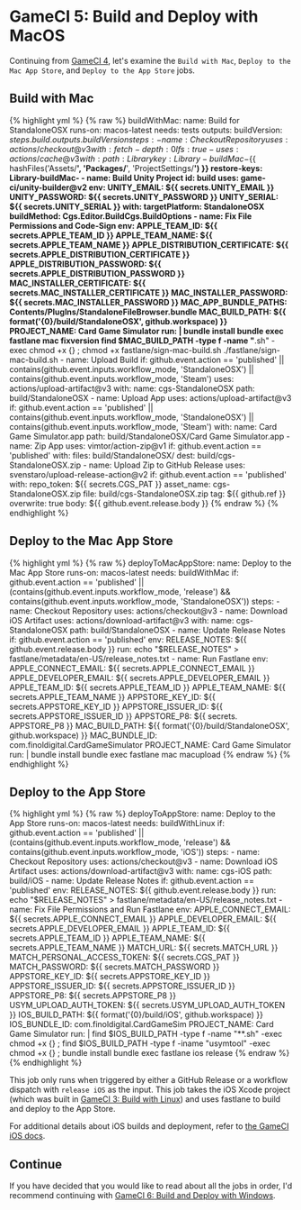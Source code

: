 # GameCI 5: Build and Deploy with MacOS

Continuing from [GameCI 4](gameci-4_linuxdeploy.html), let's examine the `Build with Mac`, `Deploy to the Mac App Store`, and `Deploy to the App Store` jobs.

## Build with Mac

{% highlight yml %}
{% raw %}
  buildWithMac:
    name: Build for StandaloneOSX
    runs-on: macos-latest
    needs: tests
    outputs:
      buildVersion: ${{ steps.build.outputs.buildVersion }}
    steps:
      - name: Checkout Repository
        uses: actions/checkout@v3
        with:
          fetch-depth: 0
          lfs: true
      - uses: actions/cache@v3
        with:
          path: Library
          key: Library-buildMac-${{ hashFiles('Assets/**', 'Packages/**', 'ProjectSettings/**') }}
          restore-keys: Library-buildMac-
      - name: Build Unity Project
        id: build
        uses: game-ci/unity-builder@v2
        env:
          UNITY_EMAIL: ${{ secrets.UNITY_EMAIL }}
          UNITY_PASSWORD: ${{ secrets.UNITY_PASSWORD }}
          UNITY_SERIAL: ${{ secrets.UNITY_SERIAL }}
        with:
          targetPlatform: StandaloneOSX
          buildMethod: Cgs.Editor.BuildCgs.BuildOptions
      - name: Fix File Permissions and Code-Sign
        env:
          APPLE_TEAM_ID: ${{ secrets.APPLE_TEAM_ID }}
          APPLE_TEAM_NAME: ${{ secrets.APPLE_TEAM_NAME }}
          APPLE_DISTRIBUTION_CERTIFICATE: ${{ secrets.APPLE_DISTRIBUTION_CERTIFICATE }}
          APPLE_DISTRIBUTION_PASSWORD: ${{ secrets.APPLE_DISTRIBUTION_PASSWORD }}
          MAC_INSTALLER_CERTIFICATE: ${{ secrets.MAC_INSTALLER_CERTIFICATE }}
          MAC_INSTALLER_PASSWORD: ${{ secrets.MAC_INSTALLER_PASSWORD }}
          MAC_APP_BUNDLE_PATHS: Contents/PlugIns/StandaloneFileBrowser.bundle
          MAC_BUILD_PATH: ${{ format('{0}/build/StandaloneOSX', github.workspace) }}
          PROJECT_NAME: Card Game Simulator
        run: |
          bundle install
          bundle exec fastlane mac fixversion
          find $MAC_BUILD_PATH -type f -name "**.sh" -exec chmod +x {} \;
          chmod +x fastlane/sign-mac-build.sh
          ./fastlane/sign-mac-build.sh
      - name: Upload Build
        if: github.event.action == 'published' || contains(github.event.inputs.workflow_mode, 'StandaloneOSX') || contains(github.event.inputs.workflow_mode, 'Steam')
        uses: actions/upload-artifact@v3
        with:
          name: cgs-StandaloneOSX
          path: build/StandaloneOSX
      - name: Upload App
        uses: actions/upload-artifact@v3
        if: github.event.action == 'published' || contains(github.event.inputs.workflow_mode, 'StandaloneOSX') || contains(github.event.inputs.workflow_mode, 'Steam')
        with:
          name: Card Game Simulator.app
          path: build/StandaloneOSX/Card Game Simulator.app
      - name: Zip App
        uses: vimtor/action-zip@v1
        if: github.event.action == 'published'
        with:
          files: build/StandaloneOSX/
          dest: build/cgs-StandaloneOSX.zip
      - name: Upload Zip to GitHub Release
        uses: svenstaro/upload-release-action@v2
        if: github.event.action == 'published'
        with:
          repo_token: ${{ secrets.CGS_PAT }}
          asset_name: cgs-StandaloneOSX.zip
          file: build/cgs-StandaloneOSX.zip
          tag: ${{ github.ref }}
          overwrite: true
          body: ${{ github.event.release.body }}
{% endraw %}
{% endhighlight %}

## Deploy to the Mac App Store

{% highlight yml %}
{% raw %}
  deployToMacAppStore:
    name: Deploy to the Mac App Store
    runs-on: macos-latest
    needs: buildWithMac
    if: github.event.action == 'published' || (contains(github.event.inputs.workflow_mode, 'release') && contains(github.event.inputs.workflow_mode, 'StandaloneOSX'))
    steps:
      - name: Checkout Repository
        uses: actions/checkout@v3
      - name: Download iOS Artifact
        uses: actions/download-artifact@v3
        with:
          name: cgs-StandaloneOSX
          path: build/StandaloneOSX
      - name: Update Release Notes
        if: github.event.action == 'published'
        env:
          RELEASE_NOTES: ${{ github.event.release.body }}
        run: echo "$RELEASE_NOTES" > fastlane/metadata/en-US/release_notes.txt
      - name: Run Fastlane
        env:
          APPLE_CONNECT_EMAIL: ${{ secrets.APPLE_CONNECT_EMAIL }}
          APPLE_DEVELOPER_EMAIL: ${{ secrets.APPLE_DEVELOPER_EMAIL }}
          APPLE_TEAM_ID: ${{ secrets.APPLE_TEAM_ID }}
          APPLE_TEAM_NAME: ${{ secrets.APPLE_TEAM_NAME }}
          APPSTORE_KEY_ID: ${{ secrets.APPSTORE_KEY_ID }}
          APPSTORE_ISSUER_ID: ${{ secrets.APPSTORE_ISSUER_ID }}
          APPSTORE_P8: ${{ secrets. APPSTORE_P8 }}
          MAC_BUILD_PATH: ${{ format('{0}/build/StandaloneOSX', github.workspace) }}
          MAC_BUNDLE_ID: com.finoldigital.CardGameSimulator
          PROJECT_NAME: Card Game Simulator
        run: |
          bundle install
          bundle exec fastlane mac macupload
{% endraw %}
{% endhighlight %}

## Deploy to the App Store

{% highlight yml %}
{% raw %}
  deployToAppStore:
    name: Deploy to the App Store
    runs-on: macos-latest
    needs: buildWithLinux
    if: github.event.action == 'published' || (contains(github.event.inputs.workflow_mode, 'release') && contains(github.event.inputs.workflow_mode, 'iOS'))
    steps:
      - name: Checkout Repository
        uses: actions/checkout@v3
      - name: Download iOS Artifact
        uses: actions/download-artifact@v3
        with:
          name: cgs-iOS
          path: build/iOS
      - name: Update Release Notes
        if: github.event.action == 'published'
        env:
          RELEASE_NOTES: ${{ github.event.release.body }}
        run: echo "$RELEASE_NOTES" > fastlane/metadata/en-US/release_notes.txt
      - name: Fix File Permissions and Run Fastlane
        env:
          APPLE_CONNECT_EMAIL: ${{ secrets.APPLE_CONNECT_EMAIL }}
          APPLE_DEVELOPER_EMAIL: ${{ secrets.APPLE_DEVELOPER_EMAIL }}
          APPLE_TEAM_ID: ${{ secrets.APPLE_TEAM_ID }}
          APPLE_TEAM_NAME: ${{ secrets.APPLE_TEAM_NAME }}
          MATCH_URL: ${{ secrets.MATCH_URL }}
          MATCH_PERSONAL_ACCESS_TOKEN: ${{ secrets.CGS_PAT }}
          MATCH_PASSWORD: ${{ secrets.MATCH_PASSWORD }}
          APPSTORE_KEY_ID: ${{ secrets.APPSTORE_KEY_ID }}
          APPSTORE_ISSUER_ID: ${{ secrets.APPSTORE_ISSUER_ID }}
          APPSTORE_P8: ${{ secrets.APPSTORE_P8 }}
          USYM_UPLOAD_AUTH_TOKEN: ${{ secrets.USYM_UPLOAD_AUTH_TOKEN }}
          IOS_BUILD_PATH: ${{ format('{0}/build/iOS', github.workspace) }}
          IOS_BUNDLE_ID: com.finoldigital.CardGameSim
          PROJECT_NAME: Card Game Simulator
        run: |
          find $IOS_BUILD_PATH -type f -name "**.sh" -exec chmod +x {} \;
          find $IOS_BUILD_PATH -type f -iname "usymtool" -exec chmod +x {} \;
          bundle install
          bundle exec fastlane ios release
{% endraw %}
{% endhighlight %}

This job only runs when triggered by either a GitHub Release or a workflow dispatch with `release iOS` as the input.
This job takes the iOS Xcode project (which was built in [GameCI 3: Build with Linux](gameci-3_linuxbuild.html)) and uses fastlane to build and deploy to the App Store.

For additional details about iOS builds and deployment, refer to [the GameCI iOS docs](https://game.ci/docs/github/deployment/ios).

## Continue

If you have decided that you would like to read about all the jobs in order, I'd recommend continuing with [GameCI 6: Build and Deploy with Windows](gameci-6_windows.html).
